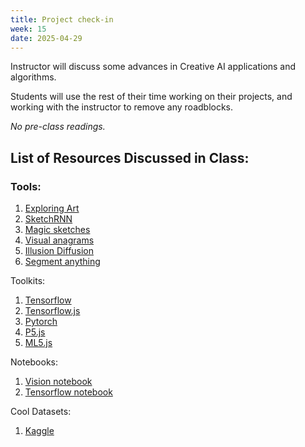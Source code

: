 ```yaml
---
title: Project check-in
week: 15
date: 2025-04-29
---
```


Instructor will discuss some advances in Creative AI applications and algorithms. 

Students will use the rest of their time working on their projects, and working with the instructor to remove any roadblocks. 

*No pre-class readings.*

## List of Resources Discussed in Class: 

### Tools: 
1. [Exploring Art](https://explore-art-204c2f2aab0f.herokuapp.com/)  
1. [SketchRNN](https://magenta.tensorflow.org/assets/sketch_rnn_demo/index.html) 
1. [Magic sketches](https://magic-sketchpad.glitch.me/) 
1. [Visual anagrams](https://dangeng.github.io/visual_anagrams/)
1. [Illusion Diffusion](https://huggingface.co/spaces/AP123/IllusionDiffusion) 
1. [Segment anything](https://segment-anything.com/demo#) 

Toolkits: 
1. [Tensorflow](https://www.tensorflow.org/)
1. [Tensorflow.js](https://www.tensorflow.org/js) 
1. [Pytorch](https://pytorch.org/) 
1. [P5.js](https://p5js.org/)
1. [ML5.js](https://ml5js.org/) 

Notebooks: 
1. [Vision notebook](https://colab.research.google.com/drive/1PSrNYNf4iemAhoffa9_pWjVrlzrEXjFX?usp=sharing)
1. [Tensorflow notebook](https://colab.research.google.com/github/tensorflow/docs/blob/master/site/en/tutorials/quickstart/beginner.ipynb)

Cool Datasets: 
1. [Kaggle](https://www.kaggle.com/datasets)


